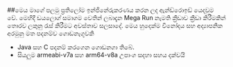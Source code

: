 ##මෙය මාගේ පලමු ප්‍රතිලෝම ඉන්ජිනේරුකරණය කරන ලද ඇන්ඩ්රොඉඩ් යෙදවුම වේ. මෙහිදී ඩයලොග් සමාගම වෙතින් ලබාදැන Mega Run නැමති ක්‍රීඩාව ක්‍රීඩා කිරීමකින් තොරව ලකුනු රැස් කිරීමට අවස්තාව සලසාදේ. මෙය හුදෙක්ම විනෝදය සහ අද්‍යාපනික අරමුනු මත පදනම්ව ගොඩනැගූවකි

- Java සහ C පදනම් කරගෙන ගොඩනගා තිබේ.
- සියලුම armeabi-v7a සහ arm64-v8a උපාංග සදහා සහය දක්වයි